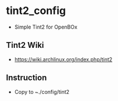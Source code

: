 
# tint2_config

  * Simple Tint2 for OpenBOx

## Tint2 Wiki
  
  * https://wiki.archlinux.org/index.php/tint2

## Instruction
  * Copy to ~./config/tint2 
